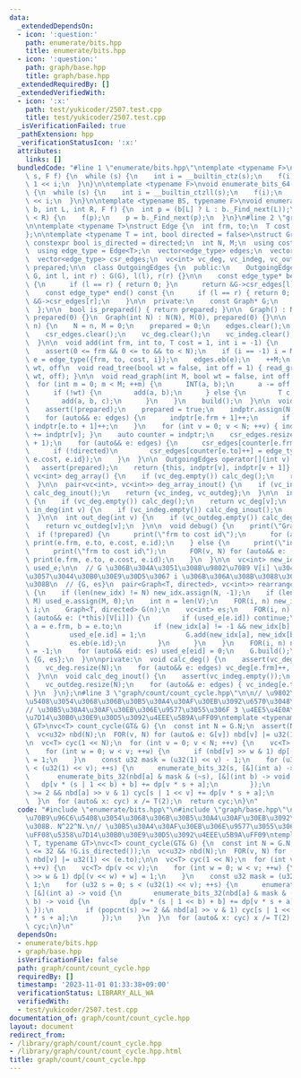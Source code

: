 ```yaml
---
data:
  _extendedDependsOn:
  - icon: ':question:'
    path: enumerate/bits.hpp
    title: enumerate/bits.hpp
  - icon: ':question:'
    path: graph/base.hpp
    title: graph/base.hpp
  _extendedRequiredBy: []
  _extendedVerifiedWith:
  - icon: ':x:'
    path: test/yukicoder/2507.test.cpp
    title: test/yukicoder/2507.test.cpp
  _isVerificationFailed: true
  _pathExtension: hpp
  _verificationStatusIcon: ':x:'
  attributes:
    links: []
  bundledCode: "#line 1 \"enumerate/bits.hpp\"\ntemplate <typename F>\nvoid enumerate_bits_32(u32\
    \ s, F f) {\n  while (s) {\n    int i = __builtin_ctz(s);\n    f(i);\n    s ^=\
    \ 1 << i;\n  }\n}\n\ntemplate <typename F>\nvoid enumerate_bits_64(u64 s, F f)\
    \ {\n  while (s) {\n    int i = __builtin_ctzll(s);\n    f(i);\n    s ^= u64(1)\
    \ << i;\n  }\n}\n\ntemplate <typename BS, typename F>\nvoid enumerate_bits_bitset(BS&\
    \ b, int L, int R, F f) {\n  int p = (b[L] ? L : b._Find_next(L));\n  while (p\
    \ < R) {\n    f(p);\n    p = b._Find_next(p);\n  }\n}\n#line 2 \"graph/base.hpp\"\
    \n\ntemplate <typename T>\nstruct Edge {\n  int frm, to;\n  T cost;\n  int id;\n\
    };\n\ntemplate <typename T = int, bool directed = false>\nstruct Graph {\n  static\
    \ constexpr bool is_directed = directed;\n  int N, M;\n  using cost_type = T;\n\
    \  using edge_type = Edge<T>;\n  vector<edge_type> edges;\n  vector<int> indptr;\n\
    \  vector<edge_type> csr_edges;\n  vc<int> vc_deg, vc_indeg, vc_outdeg;\n  bool\
    \ prepared;\n\n  class OutgoingEdges {\n  public:\n    OutgoingEdges(const Graph*\
    \ G, int l, int r) : G(G), l(l), r(r) {}\n\n    const edge_type* begin() const\
    \ {\n      if (l == r) { return 0; }\n      return &G->csr_edges[l];\n    }\n\n\
    \    const edge_type* end() const {\n      if (l == r) { return 0; }\n      return\
    \ &G->csr_edges[r];\n    }\n\n  private:\n    const Graph* G;\n    int l, r;\n\
    \  };\n\n  bool is_prepared() { return prepared; }\n\n  Graph() : N(0), M(0),\
    \ prepared(0) {}\n  Graph(int N) : N(N), M(0), prepared(0) {}\n\n  void build(int\
    \ n) {\n    N = n, M = 0;\n    prepared = 0;\n    edges.clear();\n    indptr.clear();\n\
    \    csr_edges.clear();\n    vc_deg.clear();\n    vc_indeg.clear();\n    vc_outdeg.clear();\n\
    \  }\n\n  void add(int frm, int to, T cost = 1, int i = -1) {\n    assert(!prepared);\n\
    \    assert(0 <= frm && 0 <= to && to < N);\n    if (i == -1) i = M;\n    auto\
    \ e = edge_type({frm, to, cost, i});\n    edges.eb(e);\n    ++M;\n  }\n\n  //\
    \ wt, off\n  void read_tree(bool wt = false, int off = 1) { read_graph(N - 1,\
    \ wt, off); }\n\n  void read_graph(int M, bool wt = false, int off = 1) {\n  \
    \  for (int m = 0; m < M; ++m) {\n      INT(a, b);\n      a -= off, b -= off;\n\
    \      if (!wt) {\n        add(a, b);\n      } else {\n        T c;\n        read(c);\n\
    \        add(a, b, c);\n      }\n    }\n    build();\n  }\n\n  void build() {\n\
    \    assert(!prepared);\n    prepared = true;\n    indptr.assign(N + 1, 0);\n\
    \    for (auto&& e: edges) {\n      indptr[e.frm + 1]++;\n      if (!directed)\
    \ indptr[e.to + 1]++;\n    }\n    for (int v = 0; v < N; ++v) { indptr[v + 1]\
    \ += indptr[v]; }\n    auto counter = indptr;\n    csr_edges.resize(indptr.back()\
    \ + 1);\n    for (auto&& e: edges) {\n      csr_edges[counter[e.frm]++] = e;\n\
    \      if (!directed)\n        csr_edges[counter[e.to]++] = edge_type({e.to, e.frm,\
    \ e.cost, e.id});\n    }\n  }\n\n  OutgoingEdges operator[](int v) const {\n \
    \   assert(prepared);\n    return {this, indptr[v], indptr[v + 1]};\n  }\n\n \
    \ vc<int> deg_array() {\n    if (vc_deg.empty()) calc_deg();\n    return vc_deg;\n\
    \  }\n\n  pair<vc<int>, vc<int>> deg_array_inout() {\n    if (vc_indeg.empty())\
    \ calc_deg_inout();\n    return {vc_indeg, vc_outdeg};\n  }\n\n  int deg(int v)\
    \ {\n    if (vc_deg.empty()) calc_deg();\n    return vc_deg[v];\n  }\n\n  int\
    \ in_deg(int v) {\n    if (vc_indeg.empty()) calc_deg_inout();\n    return vc_indeg[v];\n\
    \  }\n\n  int out_deg(int v) {\n    if (vc_outdeg.empty()) calc_deg_inout();\n\
    \    return vc_outdeg[v];\n  }\n\n  void debug() {\n    print(\"Graph\");\n  \
    \  if (!prepared) {\n      print(\"frm to cost id\");\n      for (auto&& e: edges)\
    \ print(e.frm, e.to, e.cost, e.id);\n    } else {\n      print(\"indptr\", indptr);\n\
    \      print(\"frm to cost id\");\n      FOR(v, N) for (auto&& e: (*this)[v])\
    \ print(e.frm, e.to, e.cost, e.id);\n    }\n  }\n\n  vc<int> new_idx;\n  vc<bool>\
    \ used_e;\n\n  // G \u306B\u304A\u3051\u308B\u9802\u70B9 V[i] \u304C\u3001\u65B0\
    \u3057\u3044\u30B0\u30E9\u30D5\u3067 i \u306B\u306A\u308B\u3088\u3046\u306B\u3059\
    \u308B\n  // {G, es}\n  pair<Graph<T, directed>, vc<int>> rearrange(vc<int> V)\
    \ {\n    if (len(new_idx) != N) new_idx.assign(N, -1);\n    if (len(used_e) !=\
    \ M) used_e.assign(M, 0);\n    int n = len(V);\n    FOR(i, n) new_idx[V[i]] =\
    \ i;\n    Graph<T, directed> G(n);\n    vc<int> es;\n    FOR(i, n) {\n      for\
    \ (auto&& e: (*this)[V[i]]) {\n        if (used_e[e.id]) continue;\n        int\
    \ a = e.frm, b = e.to;\n        if (new_idx[a] != -1 && new_idx[b] != -1) {\n\
    \          used_e[e.id] = 1;\n          G.add(new_idx[a], new_idx[b], e.cost);\n\
    \          es.eb(e.id);\n        }\n      }\n    }\n    FOR(i, n) new_idx[V[i]]\
    \ = -1;\n    for (auto&& eid: es) used_e[eid] = 0;\n    G.build();\n    return\
    \ {G, es};\n  }\n\nprivate:\n  void calc_deg() {\n    assert(vc_deg.empty());\n\
    \    vc_deg.resize(N);\n    for (auto&& e: edges) vc_deg[e.frm]++, vc_deg[e.to]++;\n\
    \  }\n\n  void calc_deg_inout() {\n    assert(vc_indeg.empty());\n    vc_indeg.resize(N);\n\
    \    vc_outdeg.resize(N);\n    for (auto&& e: edges) { vc_indeg[e.to]++, vc_outdeg[e.frm]++;\
    \ }\n  }\n};\n#line 3 \"graph/count/count_cycle.hpp\"\n\n// \u9802\u70B9\u96C6\
    \u5408\u3054\u3068\u306B\u30B5\u30A4\u30AF\u30EB\u3092\u6570\u3048\u308B. N^22^N.\n\
    // \u30B5\u30A4\u30AF\u30EB\u306E\u9577\u3055\u306F 3 \u4EE5\u4E0A\uFF08\u5358\
    \u7D14\u30B0\u30E9\u30D5\u3092\u4EEE\u5B9A\uFF09\ntemplate <typename T, typename\
    \ GT>\nvc<T> count_cycle(GT& G) {\n  const int N = G.N;\n  assert(N <= 32 && !G.is_directed());\n\
    \  vc<u32> nbd(N);\n  FOR(v, N) for (auto& e: G[v]) nbd[v] |= u32(1) << (e.to);\n\
    \n  vc<T> cyc(1 << N);\n  for (int v = 0; v < N; ++v) {\n    vc<T> dp(v << v);\n\
    \    for (int w = 0; w < v; ++w) {\n      if (nbd[v] >> w & 1) dp[(v << w) + w]\
    \ = 1;\n    }\n    const u32 mask = (u32(1) << v) - 1;\n    for (u32 s = 0; s\
    \ < (u32(1) << v); ++s) {\n      enumerate_bits_32(s, [&](int a) -> void {\n \
    \       enumerate_bits_32(nbd[a] & mask & (~s), [&](int b) -> void {\n       \
    \   dp[v * (s | 1 << b) + b] += dp[v * s + a];\n        });\n        if (popcnt(s)\
    \ >= 2 && nbd[a] >> v & 1) cyc[s | 1 << v] += dp[v * s + a];\n      });\n    }\n\
    \  }\n  for (auto& x: cyc) x /= T(2);\n  return cyc;\n}\n"
  code: "#include \"enumerate/bits.hpp\"\n#include \"graph/base.hpp\"\n\n// \u9802\
    \u70B9\u96C6\u5408\u3054\u3068\u306B\u30B5\u30A4\u30AF\u30EB\u3092\u6570\u3048\
    \u308B. N^22^N.\n// \u30B5\u30A4\u30AF\u30EB\u306E\u9577\u3055\u306F 3 \u4EE5\u4E0A\
    \uFF08\u5358\u7D14\u30B0\u30E9\u30D5\u3092\u4EEE\u5B9A\uFF09\ntemplate <typename\
    \ T, typename GT>\nvc<T> count_cycle(GT& G) {\n  const int N = G.N;\n  assert(N\
    \ <= 32 && !G.is_directed());\n  vc<u32> nbd(N);\n  FOR(v, N) for (auto& e: G[v])\
    \ nbd[v] |= u32(1) << (e.to);\n\n  vc<T> cyc(1 << N);\n  for (int v = 0; v < N;\
    \ ++v) {\n    vc<T> dp(v << v);\n    for (int w = 0; w < v; ++w) {\n      if (nbd[v]\
    \ >> w & 1) dp[(v << w) + w] = 1;\n    }\n    const u32 mask = (u32(1) << v) -\
    \ 1;\n    for (u32 s = 0; s < (u32(1) << v); ++s) {\n      enumerate_bits_32(s,\
    \ [&](int a) -> void {\n        enumerate_bits_32(nbd[a] & mask & (~s), [&](int\
    \ b) -> void {\n          dp[v * (s | 1 << b) + b] += dp[v * s + a];\n       \
    \ });\n        if (popcnt(s) >= 2 && nbd[a] >> v & 1) cyc[s | 1 << v] += dp[v\
    \ * s + a];\n      });\n    }\n  }\n  for (auto& x: cyc) x /= T(2);\n  return\
    \ cyc;\n}\n"
  dependsOn:
  - enumerate/bits.hpp
  - graph/base.hpp
  isVerificationFile: false
  path: graph/count/count_cycle.hpp
  requiredBy: []
  timestamp: '2023-11-01 01:33:38+09:00'
  verificationStatus: LIBRARY_ALL_WA
  verifiedWith:
  - test/yukicoder/2507.test.cpp
documentation_of: graph/count/count_cycle.hpp
layout: document
redirect_from:
- /library/graph/count/count_cycle.hpp
- /library/graph/count/count_cycle.hpp.html
title: graph/count/count_cycle.hpp
---
```

